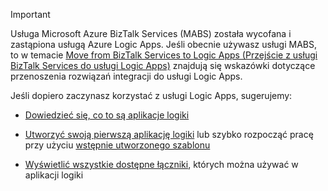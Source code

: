 > [!IMPORTANT]
> Usługa Microsoft Azure BizTalk Services (MABS) została wycofana i zastąpiona usługą Azure Logic Apps. Jeśli obecnie używasz usługi MABS, to w temacie [Move from BizTalk Services to Logic Apps (Przejście z usługi BizTalk Services do usługi Logic Apps)](../articles/logic-apps/logic-apps-move-from-mabs.md) znajdują się wskazówki dotyczące przenoszenia rozwiązań integracji do usługi Logic Apps. 
> 
> Jeśli dopiero zaczynasz korzystać z usługi Logic Apps, sugerujemy: 
> 
> - [Dowiedzieć się, co to są aplikacje logiki](../articles/logic-apps/logic-apps-what-are-logic-apps.md)  
> 
> - [Utworzyć swoją pierwszą aplikację logiki](../articles/logic-apps/logic-apps-create-a-logic-app.md) lub szybko rozpocząć pracę przy użyciu [wstępnie utworzonego szablonu](../articles/logic-apps/logic-apps-use-logic-app-templates.md)  
> 
> - [Wyświetlić wszystkie dostępne łączniki](../articles/connectors/apis-list.md), których można używać w aplikacji logiki

